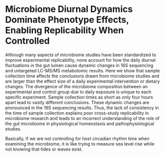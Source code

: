 # Microbiome Diurnal Dynamics Dominate Phenotype Effects, Enabling Replicability When Controlled

Although many aspects of microbiome studies have been standardized to improve experimental replicability, none account for how the daily diurnal fluctuations in the gut lumen cause dynamic changes in 16S sequencing and untargeted LC-MS/MS metabolomic results. Here we show that sample collection time affects the conclusions drawn from microbiome studies and are larger than the effect size of a daily experimental intervention or dietary changes. The divergence of the microbiome composition between an experimental and control group due to daily exposure is unique to each specific experiment. Sample collection times as short as only four hours apart lead to vastly different conclusions. These dynamic changes are pronounced in the 16S sequencing results. Thus, the lack of consistency in the time of sample collection explains poor cross-study replicability in microbiome research and leads to an incorrect understanding of the role of the gut microbiome in physiological homeostasis and pathophysiological studies.

Basically, if we are not controlling for host circadian rhythm time when examining the microbiome, it is like trying to measure sea level rise while not knowing that tides or waves exist.

